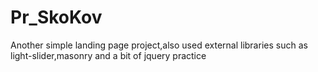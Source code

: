 # Pr_SkoKov

Another simple landing page project,also used external libraries such as light-slider,masonry and a bit of jquery practice
